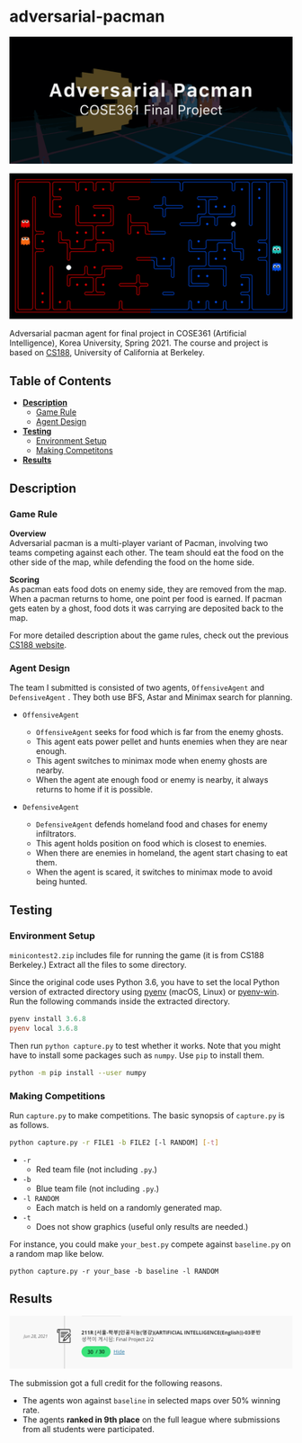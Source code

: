 # **adversarial-pacman**

![banner](images/banner.png)

![pacman](images/pacman.gif)

Adversarial pacman agent for final project in COSE361 (Artificial Intelligence), Korea University, Spring 2021. The course and project is based on [CS188](https://inst.eecs.berkeley.edu/~cs188/su21/), University of California at Berkeley.

## **Table of Contents**

- [**Description**](#description)
    - [Game Rule](#game-rule)
    - [Agent Design](#agent-design)
- [**Testing**](#testing)
    - [Environment Setup](#environment-setup)
    - [Making Competitons](#making-competitions)
- [**Results**](#results)


## **Description**

### Game Rule

<p><strong>Overview</strong><br>
Adversarial pacman is a multi-player variant of Pacman, involving two teams competing against each other. The team should eat the food on the other side of the map, while defending the food on the home side.</p>

<p><strong>Scoring</strong><br>
As pacman eats food dots on enemy side, they are removed from the map. When a pacman returns to home, one point per food is earned. If pacman gets eaten by a ghost, food dots it was carrying are deposited back to the map.</p>

For more detailed description about the game rules, check out the previous [CS188 website](https://inst.eecs.berkeley.edu/~cs188/sp10/projects/contest/contest.html).

### Agent Design

The team I submitted is consisted of two agents, `OffensiveAgent` and `DefensiveAgent` . They both use BFS, Astar and Minimax search for planning.

- `OffensiveAgent`
    - `OffensiveAgent` seeks for food which is far from the enemy ghosts.
    - This agent eats power pellet and hunts enemies when they are near enough.
    - This agent switches to minimax mode when enemy ghosts are nearby.
    - When the agent ate enough food or enemy is nearby, it always returns to home if it is possible.

- `DefensiveAgent`
    - `DefensiveAgent` defends homeland food and chases for enemy infiltrators.
    - This agent holds position on food which is closest to enemies.
    - When there are enemies in homeland, the agent start chasing to eat them.
    - When the agent is scared, it switches to minimax mode to avoid being hunted.


## Testing

### Environment Setup

`minicontest2.zip` includes file for running the game (it is from CS188 Berkeley.) Extract all the files to some directory.

Since the original code uses Python 3.6, you have to set the local Python version of extracted directory using [pyenv](https://github.com/pyenv/pyenv) (macOS, Linux) or [pyenv-win](https://github.com/pyenv-win/pyenv-win). Run the following commands inside the extracted directory.

```ps1
pyenv install 3.6.8
pyenv local 3.6.8
```

Then run `python capture.py` to test whether it works. Note that you might have to install some packages such as `numpy`. Use `pip` to install them.

```bash
python -m pip install --user numpy
```

### Making Competitions

Run `capture.py` to make competitions. The basic synopsis of `capture.py` is as follows.

```bash
python capture.py -r FILE1 -b FILE2 [-l RANDOM] [-t]
```

- `-r`
    - Red team file (not including `.py`.)
- `-b`
    - Blue team file (not including `.py`.)
- `-l RANDOM`
    - Each match is held on a randomly generated map.
- `-t`
    - Does not show graphics (useful only results are needed.)

For instance, you could make `your_best.py` compete against `baseline.py` on a random map like below.

```
python capture.py -r your_base -b baseline -l RANDOM
```

## **Results**

![pacman](images/grade.png)

The submission got a full credit for the following reasons.

- The agents won against `baseline` in selected maps over 50% winning rate.
- The agents **ranked in 9th place** on the full league where submissions from all students were participated.
